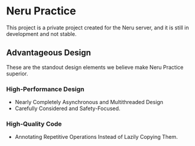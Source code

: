 # Neru Practice

This project is a private project created for the Neru server, and it is still in development and not stable.

## Advantageous Design

These are the standout design elements we believe make Neru Practice superior.

### High-Performance Design

* Nearly Completely Asynchronous and Multithreaded Design
* Carefully Considered and Safety-Focused.

### High-Quality Code

* Annotating Repetitive Operations Instead of Lazily Copying Them.